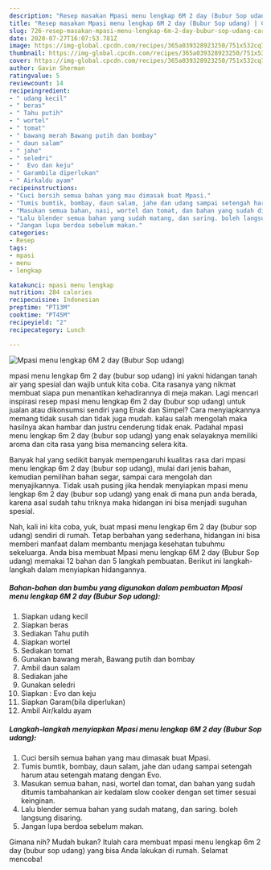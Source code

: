 ```yaml
---
description: "Resep masakan Mpasi menu lengkap 6M 2 day (Bubur Sop udang) | Cara Mengolah Mpasi menu lengkap 6M 2 day (Bubur Sop udang) Yang Enak Dan Mudah"
title: "Resep masakan Mpasi menu lengkap 6M 2 day (Bubur Sop udang) | Cara Mengolah Mpasi menu lengkap 6M 2 day (Bubur Sop udang) Yang Enak Dan Mudah"
slug: 726-resep-masakan-mpasi-menu-lengkap-6m-2-day-bubur-sop-udang-cara-mengolah-mpasi-menu-lengkap-6m-2-day-bubur-sop-udang-yang-enak-dan-mudah
date: 2020-07-27T16:07:53.781Z
image: https://img-global.cpcdn.com/recipes/365a039328923250/751x532cq70/mpasi-menu-lengkap-6m-2-day-bubur-sop-udang-foto-resep-utama.jpg
thumbnail: https://img-global.cpcdn.com/recipes/365a039328923250/751x532cq70/mpasi-menu-lengkap-6m-2-day-bubur-sop-udang-foto-resep-utama.jpg
cover: https://img-global.cpcdn.com/recipes/365a039328923250/751x532cq70/mpasi-menu-lengkap-6m-2-day-bubur-sop-udang-foto-resep-utama.jpg
author: Gavin Sherman
ratingvalue: 5
reviewcount: 14
recipeingredient:
- " udang kecil"
- " beras"
- " Tahu putih"
- " wortel"
- " tomat"
- " bawang merah Bawang putih dan bombay"
- " daun salam"
- " jahe"
- " seledri"
- "  Evo dan keju"
- " Garambila diperlukan"
- " Airkaldu ayam"
recipeinstructions:
- "Cuci bersih semua bahan yang mau dimasak buat Mpasi."
- "Tumis bumtik, bombay, daun salam, jahe dan udang sampai setengah harum atau setengah matang dengan Evo."
- "Masukan semua bahan, nasi, wortel dan tomat, dan bahan yang sudah ditumis tambahankan air kedalam slow cooker dengan set timer sesuai keinginan."
- "Lalu blender semua bahan yang sudah matang, dan saring. boleh langsung disaring."
- "Jangan lupa berdoa sebelum makan."
categories:
- Resep
tags:
- mpasi
- menu
- lengkap

katakunci: mpasi menu lengkap 
nutrition: 284 calories
recipecuisine: Indonesian
preptime: "PT13M"
cooktime: "PT45M"
recipeyield: "2"
recipecategory: Lunch

---
```



![Mpasi menu lengkap 6M 2 day (Bubur Sop udang)](https://img-global.cpcdn.com/recipes/365a039328923250/751x532cq70/mpasi-menu-lengkap-6m-2-day-bubur-sop-udang-foto-resep-utama.jpg)


mpasi menu lengkap 6m 2 day (bubur sop udang) ini yakni hidangan tanah air yang spesial dan wajib untuk kita coba. Cita rasanya yang nikmat membuat siapa pun menantikan kehadirannya di meja makan.
Lagi mencari inspirasi resep mpasi menu lengkap 6m 2 day (bubur sop udang) untuk jualan atau dikonsumsi sendiri yang Enak dan Simpel? Cara menyiapkannya memang tidak susah dan tidak juga mudah. kalau salah mengolah maka hasilnya akan hambar dan justru cenderung tidak enak. Padahal mpasi menu lengkap 6m 2 day (bubur sop udang) yang enak selayaknya memiliki aroma dan cita rasa yang bisa memancing selera kita.

Banyak hal yang sedikit banyak mempengaruhi kualitas rasa dari mpasi menu lengkap 6m 2 day (bubur sop udang), mulai dari jenis bahan, kemudian pemilihan bahan segar, sampai cara mengolah dan menyajikannya. Tidak usah pusing jika hendak menyiapkan mpasi menu lengkap 6m 2 day (bubur sop udang) yang enak di mana pun anda berada, karena asal sudah tahu triknya maka hidangan ini bisa menjadi suguhan spesial.




Nah, kali ini kita coba, yuk, buat mpasi menu lengkap 6m 2 day (bubur sop udang) sendiri di rumah. Tetap berbahan yang sederhana, hidangan ini bisa memberi manfaat dalam membantu menjaga kesehatan tubuhmu sekeluarga. Anda bisa membuat Mpasi menu lengkap 6M 2 day (Bubur Sop udang) memakai 12 bahan dan 5 langkah pembuatan. Berikut ini langkah-langkah dalam menyiapkan hidangannya.

<!--inarticleads1-->

##### Bahan-bahan dan bumbu yang digunakan dalam pembuatan Mpasi menu lengkap 6M 2 day (Bubur Sop udang):

1. Siapkan  udang kecil
1. Siapkan  beras
1. Sediakan  Tahu putih
1. Siapkan  wortel
1. Sediakan  tomat
1. Gunakan  bawang merah, Bawang putih dan bombay
1. Ambil  daun salam
1. Sediakan  jahe
1. Gunakan  seledri
1. Siapkan  : Evo dan keju
1. Siapkan  Garam(bila diperlukan)
1. Ambil  Air/kaldu ayam




<!--inarticleads2-->

##### Langkah-langkah menyiapkan Mpasi menu lengkap 6M 2 day (Bubur Sop udang):

1. Cuci bersih semua bahan yang mau dimasak buat Mpasi.
1. Tumis bumtik, bombay, daun salam, jahe dan udang sampai setengah harum atau setengah matang dengan Evo.
1. Masukan semua bahan, nasi, wortel dan tomat, dan bahan yang sudah ditumis tambahankan air kedalam slow cooker dengan set timer sesuai keinginan.
1. Lalu blender semua bahan yang sudah matang, dan saring. boleh langsung disaring.
1. Jangan lupa berdoa sebelum makan.




Gimana nih? Mudah bukan? Itulah cara membuat mpasi menu lengkap 6m 2 day (bubur sop udang) yang bisa Anda lakukan di rumah. Selamat mencoba!
